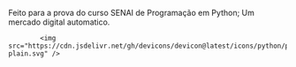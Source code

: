 Feito para a prova do curso SENAI de Programação em Python;
Um mercado digital automatico.

            <img src="https://cdn.jsdelivr.net/gh/devicons/devicon@latest/icons/python/python-plain.svg" />
          
